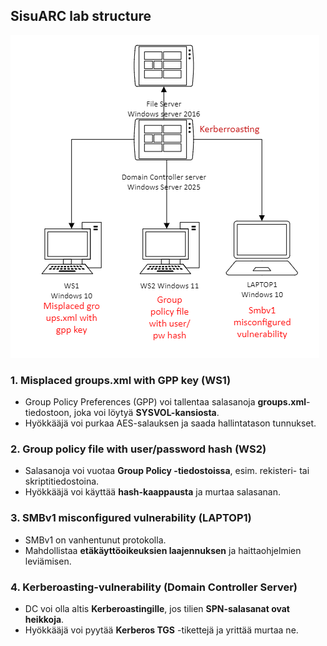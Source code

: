 ## SisuARC lab structure

![alt text](assets/lab-schema.png)

### 1. **Misplaced groups.xml with GPP key (WS1)**  
   - Group Policy Preferences (GPP) voi tallentaa salasanoja **groups.xml**-tiedostoon, joka voi löytyä **SYSVOL-kansiosta**.  
   - Hyökkääjä voi purkaa AES-salauksen ja saada hallintatason tunnukset.  

### 2. **Group policy file with user/password hash (WS2)**  
   - Salasanoja voi vuotaa **Group Policy -tiedostoissa**, esim. rekisteri- tai skriptitiedostoina.  
   - Hyökkääjä voi käyttää **hash-kaappausta** ja murtaa salasanan.  

### 3. **SMBv1 misconfigured vulnerability (LAPTOP1)**  
   - SMBv1 on vanhentunut protokolla.
   - Mahdollistaa **etäkäyttöoikeuksien laajennuksen** ja haittaohjelmien leviämisen.  

### 4. **Kerberoasting-vulnerability (Domain Controller Server)**
   - DC voi olla altis **Kerberoastingille**, jos tilien **SPN-salasanat ovat heikkoja**.  
   - Hyökkääjä voi pyytää **Kerberos TGS** -tikettejä ja yrittää murtaa ne.  
